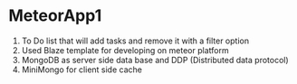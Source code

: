 # MeteorApp1

1. To Do list that will add tasks and remove it with a filter option
2. Used Blaze template for developing on meteor platform
3. MongoDB as server side data base and DDP (Distributed data protocol)
4. MiniMongo for client side cache
